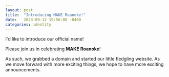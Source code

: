 ```yaml
---
layout: post
title:  "Introducing MAKE Roanoke!"
date:   2023-09-12 19:56:08 -0400
categories: identity
---
```


I'd like to introduce our official name! 

Please join us in celebrating **MAKE Roanoke**!

As such, we grabbed a domain and started our little fledgling website.  As we
move forward with more exciting things, we hope to have more exciting
announcements. 

